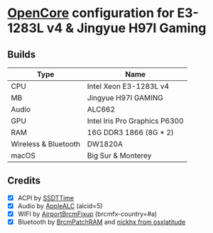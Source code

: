 # [OpenCore](https://github.com/acidanthera/OpenCorePkg) configuration for E3-1283L v4 &amp; Jingyue H97I Gaming

## Builds

| Type                   | Name                                  |
| ---------------------- | ------------------------------------- |
| CPU                    | Intel Xeon E3-1283L v4                |
| MB                     | Jingyue H97I GAMING                   |
| Audio                  | ALC662                                |
| GPU                    | Intel Iris Pro Graphics P6300         |
| RAM                    | 16G DDR3 1866 (8G * 2)                |
| Wireless & Bluetooth   | DW1820A                               |
| macOS                  | Big Sur & Monterey                    |


## Credits

- [x] ACPI by [SSDTTime](https://github.com/corpnewt/SSDTTime)
- [x] Audio by [AppleALC](https://github.com/acidanthera/AppleALC) (alcid=5)
- [x] WIFI by [AirportBrcmFixup](https://github.com/acidanthera/AirportBrcmFixup) (brcmfx-country=#a)
- [x] Bluetooth by [BrcmPatchRAM](https://github.com/acidanthera/BrcmPatchRAM) and [nickhx from osxlatitude](https://osxlatitude.com/forums/topic/11540-dw1820a-the-general-troubleshooting-thread/page/10/)
